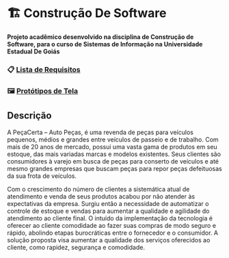 # :building_construction: Construção De Software

**Projeto acadêmico desenvolvido na disciplina de Construção de Software, para o curso de Sistemas de Informação na Universidade Estadual De Goiás**

### :clipboard: [Lista de Requisitos](https://github.com/lucasdemoraesc/ueg-construcao-software/blob/main/1%20-%20Listagem%20de%20requisitos/Requisitos.md)
### :framed_picture: [Protótipos de Tela](https://github.com/lucasdemoraesc/ueg-construcao-software/tree/main/2%20-%20Prototipos)

## Descrição
A PeçaCerta – Auto Peças, é uma revenda de peças para veículos pequenos, médios e grandes entre veículos de passeio e de trabalho. Com mais de 20 anos de mercado, possui uma vasta gama de produtos em seu estoque, das mais variadas marcas e modelos existentes. Seus clientes são consumidores à varejo em busca de peças para conserto de veículos e até mesmo grandes empresas que buscam peças para repor peças defeituosas da sua frota de veículos.

Com o crescimento do número de clientes a sistemática atual de atendimento e venda de seus produtos acabou por não atender às expectativas da empresa. Surgiu então a necessidade de automatizar o controle de estoque e vendas para aumentar a qualidade e agilidade do atendimento ao cliente final. O intuído da implementação da tecnologia é oferecer ao cliente comodidade ao fazer suas compras de modo seguro e rápido, abolindo etapas burocráticas entre o fornecedor e o consumidor. A solução proposta visa aumentar a qualidade dos serviços oferecidos ao cliente, como rapidez, segurança e comodidade.

